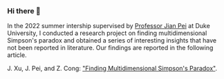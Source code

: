 ### Hi there 👋
In the 2022 summer intership supervised by [Professor Jian Pei](https://ece.duke.edu/faculty/jian-pei) at Duke University, I conducted a research project on finding multidimensional Simpson's paradox and obtained a series of interesting insights that have not been reported in literature.  Our findings are reported in the following article.

J. Xu, J. Pei, and Z. Cong: ["Finding Multidimensional Simpson's Paradox"](https://papers.ssrn.com/sol3/papers.cfm?abstract_id=4231689).
 

<!--
**JXu2023/JXu2023** is a ✨ _special_ ✨ repository because its `README.md` (this file) appears on your GitHub profile.

Here are some ideas to get you started:

- 🔭 I’m currently working on ...
- 🌱 I’m currently learning ...
- 👯 I’m looking to collaborate on ...
- 🤔 I’m looking for help with ...
- 💬 Ask me about ...
- 📫 How to reach me: ...
- 😄 Pronouns: ...
- ⚡ Fun fact: ...
-->

